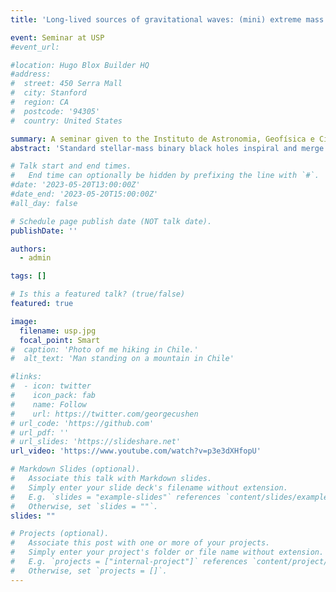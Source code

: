 ```yaml
---
title: 'Long-lived sources of gravitational waves: (mini) extreme mass ratio inspirals, inspiraling primordial black holes and neutron stars'

event: Seminar at USP
#event_url: 

#location: Hugo Blox Builder HQ
#address:
#  street: 450 Serra Mall
#  city: Stanford
#  region: CA
#  postcode: '94305'
#  country: United States

summary: A seminar given to the Instituto de Astronomia, Geofísica e Ciências Atmosféricas da Universidade de São Paulo (IAG/USP) on neutron stars, black holes and mini EMRIs
abstract: 'Standard stellar-mass binary black holes inspiral and merge in just a few seconds when observed in ground-based gravitational-wave detector data. However, future detectors will probe much lower frequencies, implying that sources of gravitational waves will spend even longer time in-band than those observed today. Such long-lived signals could result from the early inspiral of binary neutron stars, sub-solar mass primordial black holes, and (mini) extreme mass ratio inspirals, all of which could be visible in both future ground-and space-based detectors, such as Cosmic Explorer and LISA. However, data quality problems, such as gaps, glitches and non-stationary noise, and computational cost, will inhibit the observations of these systems if robust methods are not designed to handle these issues . In this talk, I will describe each of these sources individually, the problems with computation and data quality that we are likely to face in future detectors, and methods to actually perform searches for these systems that are robust against not only noise disturbances, but also deviations in the waveforms used to in the search.'

# Talk start and end times.
#   End time can optionally be hidden by prefixing the line with `#`.
#date: '2023-05-20T13:00:00Z'
#date_end: '2023-05-20T15:00:00Z'
#all_day: false

# Schedule page publish date (NOT talk date).
publishDate: ''

authors:
  - admin

tags: []

# Is this a featured talk? (true/false)
featured: true

image:
  filename: usp.jpg
  focal_point: Smart
#  caption: 'Photo of me hiking in Chile.'
#  alt_text: 'Man standing on a mountain in Chile'

#links:
#  - icon: twitter
#    icon_pack: fab
#    name: Follow
#    url: https://twitter.com/georgecushen
# url_code: 'https://github.com'
# url_pdf: ''
# url_slides: 'https://slideshare.net'
url_video: 'https://www.youtube.com/watch?v=p3e3dXHfopU'

# Markdown Slides (optional).
#   Associate this talk with Markdown slides.
#   Simply enter your slide deck's filename without extension.
#   E.g. `slides = "example-slides"` references `content/slides/example-slides.md`.
#   Otherwise, set `slides = ""`.
slides: ""

# Projects (optional).
#   Associate this post with one or more of your projects.
#   Simply enter your project's folder or file name without extension.
#   E.g. `projects = ["internal-project"]` references `content/project/deep-learning/index.md`.
#   Otherwise, set `projects = []`.
---
```


